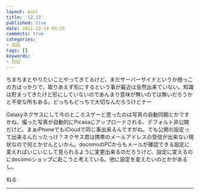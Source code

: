 ```yaml
---
layout: post
title: '12.13'
published: true
date: 2011-12-14 03:25
comments: true
categories:
- 日記
tags: []
keywords:
- 日記
---
```

ちまちまとやりたいことやってきてるけど、まだサーバーサイドというか根っこの方ばっかりで、取りあえず形にするという事が最近は全然出来ていない。知識は貯まってきたけど形にしていないのであんまり意味が無いのでは無いだろうかと不安な所もある。どっちもどっちで大切なんだろうけどナー

Galaxyネクサスにして今のところスゲーと思ったのは写真の自動同期とかですかね。撮った写真が自動的にPicasaにアップロードされる、デフォルト非公開だけど。まぁiPhoneでもiCloudで同じ事出来るんですがね。でも公開の設定って出来るんだったっけ？ネクサス君は携帯のメールアドレスの受信が出来ない現状なので何とかせんといかん。docomoのPCからもメールが確認できる設定に変えればいじいじして見られるように変更出来るのだろうけど、設定に変えるのにdocomoショップに赴こうと考えている。他に設定を変えたいのとかがあるし。

ねる

---

